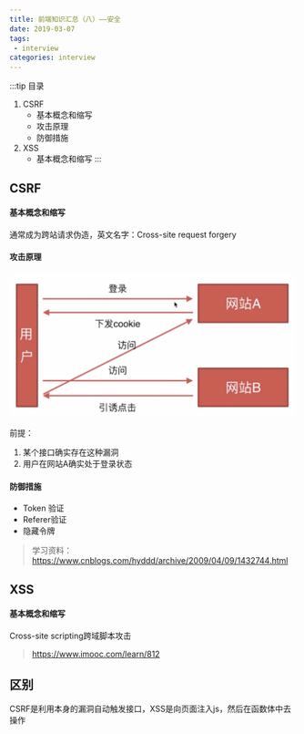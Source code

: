 ```yaml
---
title: 前端知识汇总（八）——安全
date: 2019-03-07
tags:
 - interview        
categories: interview
---
```


:::tip 目录
1. CSRF
    - 基本概念和缩写
    - 攻击原理
    - 防御措施
2. XSS
    - 基本概念和缩写
:::

## CSRF

#### 基本概念和缩写

通常成为跨站请求伪造，英文名字：Cross-site request forgery

#### 攻击原理

<img src="../images/CSRF.jpg" />

前提：
1. 某个接口确实存在这种漏洞
2. 用户在网站A确实处于登录状态

#### 防御措施

- Token 验证
- Referer验证
- 隐藏令牌

> 学习资料：https://www.cnblogs.com/hyddd/archive/2009/04/09/1432744.html

## XSS

#### 基本概念和缩写

Cross-site scripting跨域脚本攻击 

> https://www.imooc.com/learn/812

## 区别

CSRF是利用本身的漏洞自动触发接口，XSS是向页面注入js，然后在函数体中去操作 